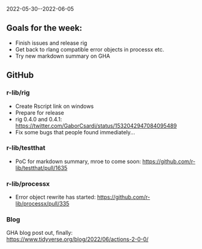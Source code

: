 
2022-05-30--2022-06-05

## Goals for the week:

- Finish issues and release rig
- Get back to rlang compatible error objects in processx etc.
- Try new markdown summary on GHA

## GitHub

### r-lib/rig

- Create Rscript link on windows
- Prepare for release
- rig 0.4.0 and 0.4.1:
  https://twitter.com/GaborCsardi/status/1532042947084095489
- Fix some bugs that people found immediately...

### r-lib/testthat

- PoC for markdown summary, mroe to come soon:
  https://github.com/r-lib/testthat/pull/1635

### r-lib/processx

- Error object rewrite has started:
  https://github.com/r-lib/processx/pull/335

### Blog

GHA blog post out, finally:
https://www.tidyverse.org/blog/2022/06/actions-2-0-0/
